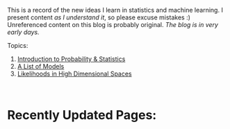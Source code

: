 
This is a record of the new ideas I learn in statistics and machine learning. I present content *as I understand it*, so please excuse mistakes :) Unreferenced content on this blog is probably original. _The blog is in very early days._

Topics:

1. [Introduction to Probability & Statistics](/stats/intro/#Intro)
2. [A List of Models](/stats/model/)
3. [Likelihoods in High Dimensional Spaces](/stats/hilik/)

<br>

# Recently Updated Pages:

